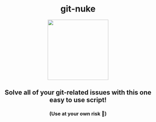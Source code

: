 # <center> git-nuke </center>

<p align="center">
  <img width="200" src=https://github.com/altanner/git-nuke/blob/main/nuke.png>
</p>

## <center> Solve all of your git-related issues with this one easy to use script! </center>
### <center> (Use at your own risk 🙂) </center> 

